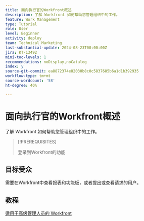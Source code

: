 ```yaml
---
title: 面向执行官的Workfront概述
description: 了解 Workfront 如何帮助您管理组织中的工作。
feature: Work Management
type: Tutorial
role: User
level: Beginner
activity: deploy
team: Technical Marketing
last-substantial-update: 2024-08-23T00:00:00Z
jira: KT-13492
mini-toc-levels: 1
recommendations: noDisplay,noCatalog
index: y
source-git-commit: ea8872374e82030b8c0c5837685b6a1d1b392935
workflow-type: tm+mt
source-wordcount: '58'
ht-degree: 46%

---
```



# 面向执行官的Workfront概述

了解 Workfront 如何帮助您管理组织中的工作。

>[!PREREQUISITES]
>
>登录到Workfront的功能

## 目标受众

需要在Workfront中查看报表和功能板，或者提出或查看请求的用户。

## 教程

[适用于高级管理人员的 Workfront](/help/workfront-for-executives/workfront-for-executives.md)
